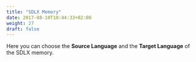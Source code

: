 ```yaml
---
title: "SDLX Memory"
date: 2017-08-10T10:44:33+02:00
weight: 27
draft: false
---
```


Here you can choose the **Source Language** and the **Target Language** of the
SDLX memory.
